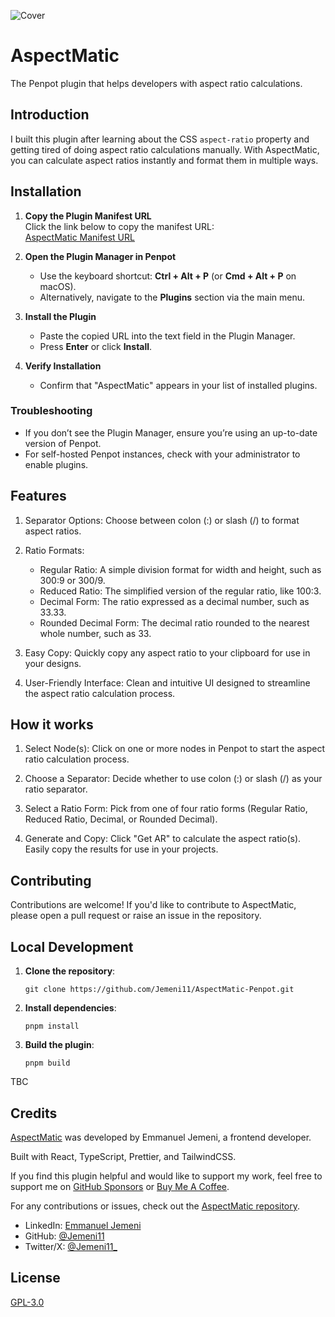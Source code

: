 ![Cover](https://github.com/user-attachments/assets/b38c3525-13d9-4d29-be8b-bfc2f7b141ce)

# AspectMatic

The Penpot plugin that helps developers with aspect ratio calculations.

## Introduction

I built this plugin after learning about the CSS `aspect-ratio` property and getting tired of doing aspect ratio calculations manually. With AspectMatic, you can calculate aspect ratios instantly and format them in multiple ways.

## Installation

1. **Copy the Plugin Manifest URL**  
   Click the link below to copy the manifest URL:  
   [AspectMatic Manifest URL](https://aspectmatic-penpot.netlify.app/manifest.json)  

2. **Open the Plugin Manager in Penpot**  
   - Use the keyboard shortcut: **Ctrl + Alt + P** (or **Cmd + Alt + P** on macOS).  
   - Alternatively, navigate to the **Plugins** section via the main menu.  

3. **Install the Plugin**  
   - Paste the copied URL into the text field in the Plugin Manager.  
   - Press **Enter** or click **Install**.  

4. **Verify Installation**  
   - Confirm that "AspectMatic" appears in your list of installed plugins.  

### Troubleshooting
- If you don’t see the Plugin Manager, ensure you’re using an up-to-date version of Penpot.  
- For self-hosted Penpot instances, check with your administrator to enable plugins.

## Features

1. Separator Options: Choose between colon (:) or slash (/) to format aspect ratios.

2. Ratio Formats:

   - Regular Ratio: A simple division format for width and height, such as 300:9 or 300/9.
   - Reduced Ratio: The simplified version of the regular ratio, like 100:3.
   - Decimal Form: The ratio expressed as a decimal number, such as 33.33.
   - Rounded Decimal Form: The decimal ratio rounded to the nearest whole number, such as 33.

3. Easy Copy: Quickly copy any aspect ratio to your clipboard for use in your designs.

4. User-Friendly Interface: Clean and intuitive UI designed to streamline the aspect ratio calculation process.

## How it works

1. Select Node(s): Click on one or more nodes in Penpot to start the aspect ratio calculation process.

2. Choose a Separator: Decide whether to use colon (:) or slash (/) as your ratio separator.

3. Select a Ratio Form: Pick from one of four ratio forms (Regular Ratio, Reduced Ratio, Decimal, or Rounded Decimal).

4. Generate and Copy: Click "Get AR" to calculate the aspect ratio(s). Easily copy the results for use in your projects.

## Contributing

Contributions are welcome! If you'd like to contribute to AspectMatic, please open a pull request or raise an issue in the repository.

## Local Development

1. **Clone the repository**:

   ```
   git clone https://github.com/Jemeni11/AspectMatic-Penpot.git
   ```

2. **Install dependencies**:

   ```
   pnpm install
   ```

3. **Build the plugin**:

   ```
   pnpm build
   ```

TBC


## Credits

[AspectMatic](https://aspectmatic-penpot.netlify.app/) was developed by Emmanuel Jemeni, a frontend developer.

Built with React, TypeScript, Prettier, and TailwindCSS.

If you find this plugin helpful and would like to support my work, feel free to support me on [GitHub Sponsors](https://github.com/sponsors/Jemeni11/) or [Buy Me A Coffee](https://www.buymeacoffee.com/jemeni11).

For any contributions or issues, check out the [AspectMatic repository](https://github.com/Jemeni11/AspectMatic-Penpot).

- LinkedIn: [Emmanuel Jemeni](https://www.linkedin.com/in/emmanuel-jemeni)
- GitHub: [@Jemeni11](https://www.github.com/Jemeni11)
- Twitter/X: [@Jemeni11\_](https://twitter.com/Jemeni11_)

## License

[GPL-3.0](/LICENSE)
